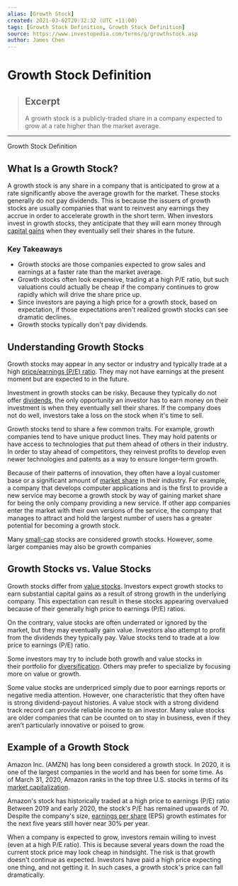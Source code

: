 ```yaml
---
alias: [Growth Stock]
created: 2021-03-02T20:32:32 (UTC +11:00)
tags: [Growth Stock Definition, Growth Stock Definition]
source: https://www.investopedia.com/terms/g/growthstock.asp
author: James Chen
---
```


# Growth Stock Definition

> ## Excerpt
> A growth stock is a publicly-traded share in a company expected to grow at a rate higher than the market average.

---

Growth Stock Definition
## What Is a Growth Stock?

A growth stock is any share in a company that is anticipated to grow at a rate significantly above the average growth for the market. These stocks generally do not pay dividends. This is because the issuers of growth stocks are usually companies that want to reinvest any earnings they accrue in order to accelerate growth in the short term. When investors invest in growth stocks, they anticipate that they will earn money through [capital gains](https://www.investopedia.com/terms/c/capitalgain.asp) when they eventually sell their shares in the future.

### Key Takeaways

-   Growth stocks are those companies expected to grow sales and earnings at a faster rate than the market average.
-   Growth stocks often look expensive, trading at a high P/E ratio, but such valuations could actually be cheap if the company continues to grow rapidly which will drive the share price up.
-   Since investors are paying a high price for a growth stock, based on expectation, if those expectations aren't realized growth stocks can see dramatic declines.
-   Growth stocks typically don't pay dividends.

## Understanding Growth Stocks

Growth stocks may appear in any sector or industry and typically trade at a high [price/earnings (P/E) ratio](https://www.investopedia.com/terms/p/price-earningsratio.asp). They may not have earnings at the present moment but are expected to in the future.

Investment in growth stocks can be risky. Because they typically do not offer [dividends](https://www.investopedia.com/terms/s/stockdividend.asp), the only opportunity an investor has to earn money on their investment is when they eventually sell their shares. If the company does not do well, investors take a loss on the stock when it's time to sell.

Growth stocks tend to share a few common traits. For example, growth companies tend to have unique product lines. They may hold patents or have access to technologies that put them ahead of others in their industry. In order to stay ahead of competitors, they reinvest profits to develop even newer technologies and patents as a way to ensure longer-term growth.

Because of their patterns of innovation, they often have a loyal customer base or a significant amount of [market share](https://www.investopedia.com/terms/m/marketshare.asp) in their industry. For example, a company that develops computer applications and is the first to provide a new service may become a growth stock by way of gaining market share for being the only company providing a new service. If other app companies enter the market with their own versions of the service, the company that manages to attract and hold the largest number of users has a greater potential for becoming a growth stock.

Many [small-cap](https://www.investopedia.com/terms/s/small-cap.asp) stocks are considered growth stocks. However, some larger companies may also be growth companies

## Growth Stocks vs. Value Stocks

Growth stocks differ from [value stocks](https://www.investopedia.com/terms/v/valuestock.asp). Investors expect growth stocks to earn substantial capital gains as a result of strong growth in the underlying company. This expectation can result in these stocks appearing overvalued because of their generally high price to earnings (P/E) ratios.

On the contrary, value stocks are often underrated or ignored by the market, but they may eventually gain value. Investors also attempt to profit from the dividends they typically pay. Value stocks tend to trade at a low price to earnings (P/E) ratio.

Some investors may try to include both growth and value stocks in their portfolio for [diversification](https://www.investopedia.com/terms/d/diversification.asp). Others may prefer to specialize by focusing more on value or growth.

Some value stocks are underpriced simply due to poor earnings reports or negative media attention. However, one characteristic that they often have is strong dividend-payout histories. A value stock with a strong dividend track record can provide reliable income to an investor. Many value stocks are older companies that can be counted on to stay in business, even if they aren’t particularly innovative or poised to grow.

## Example of a Growth Stock

Amazon Inc. (AMZN) has long been considered a growth stock. In 2020, it is one of the largest companies in the world and has been for some time. As of March 31, 2020, Amazon ranks in the top three U.S. stocks in terms of its [market capitalization](https://www.investopedia.com/terms/m/marketcapitalization.asp).

Amazon's stock has historically traded at a high price to earnings (P/E) ratio Between 2019 and early 2020, the stock's P/E has remained upwards of 70. Despite the company's size, [earnings per share](https://www.investopedia.com/terms/e/eps.asp) (EPS) growth estimates for the next five years still hover near 30% per year.

When a company is expected to grow, investors remain willing to invest (even at a high P/E ratio). This is because several years down the road the current stock price may look cheap in hindsight. The risk is that growth doesn't continue as expected. Investors have paid a high price expecting one thing, and not getting it. In such cases, a growth stock's price can fall dramatically.
